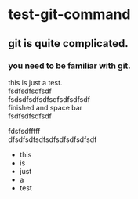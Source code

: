 # test-git-command

## git is quite complicated.

### you need to be familiar with git.

this is just a test.  
fsdfsdfsdfsdf  
fsdsdfsdfsdfsdfsdfsdfsdf  
finished and space bar  
fsdfsdfsdfsdf  

fdsfsdfffff  
dfsdfsdfsdfsdfsdfsdfsdfsdf  

- this
- is
- just
- a
- test
